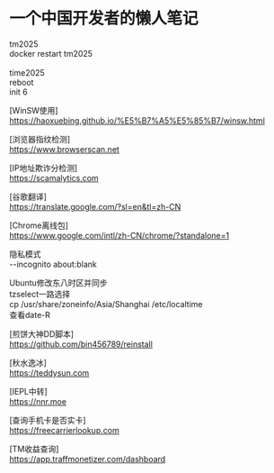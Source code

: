 # 一个中国开发者的懒人笔记
</p>
tm2025</br>
docker restart tm2025</br>
</br>
time2025
</br>
reboot</br>
init 6
</br>

[WinSW使用]</br>
https://haoxuebing.github.io/%E5%B7%A5%E5%85%B7/winsw.html

[浏览器指纹检测]</br>
https://www.browserscan.net

[IP地址欺诈分检测]</br>
https://scamalytics.com

[谷歌翻译]</br>
https://translate.google.com/?sl=en&tl=zh-CN

[Chrome离线包]</br>
https://www.google.com/intl/zh-CN/chrome/?standalone=1

隐私模式</br>
 --incognito about:blank

Ubuntu修改东八时区并同步</br>
tzselect一路选择</br>
cp /usr/share/zoneinfo/Asia/Shanghai /etc/localtime</br>
查看date-R

[煎饼大神DD脚本]</br>
https://github.com/bin456789/reinstall

[秋水逸冰]</br>
https://teddysun.com

[IEPL中转]</br>
https://nnr.moe

[查询手机卡是否实卡]</br>
https://freecarrierlookup.com

[TM收益查询]</br>
https://app.traffmonetizer.com/dashboard
